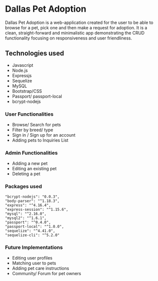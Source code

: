 # Dallas Pet Adoption

Dallas Pet Adoption is a web-application created for the user to be able to browse for a pet, pick one and then make a request for adoption. It is a clean, straight-forward and minimalistic app demonstrating the CRUD functionality focusing on responsiveness and user friendliness.

## Technologies used

* Javascript
* Node.js
* Expressjs
* Sequelize
* MySQL
* Bootstrap/CSS
* Passport/ passport-local
* bcrypt-nodejs

### User Functionalities

* Browse/ Search for pets
* Filter by breed/ type
* Sign in / Sign up for an account
* Adding pets to Inquiries List

### Admin Functionalities

* Adding a new pet
* Editing an existing pet
* Deleting a pet

### Packages used

    "bcrypt-nodejs": "0.0.3",
    "body-parser": "^1.18.3",
    "express": "^4.16.4",
    "express-session": "^1.15.6",
    "mysql": "^2.16.0",
    "mysql2": "^1.6.1",
    "passport": "^0.4.0",
    "passport-local": "^1.0.0",
    "sequelize": "^4.41.0",
    "sequelize-cli": "^5.2.0"
    
 ### Future Implementations
 
 * Editing user profiles
 * Matching user to pets
 * Adding pet care instructions
 * Community/ Forum for pet owners
